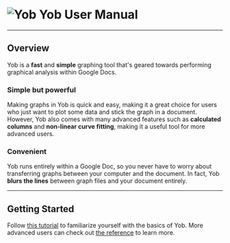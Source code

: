 # ![Yob](https://rawgit.com/jordanhe2/Yob-Hosting/master/img/logo.png) Yob User Manual

---

## Overview
Yob is a **fast** and **simple** graphing tool that's geared towards performing graphical analysis within Google Docs.

### Simple but powerful
Making graphs in Yob is quick and easy, making it a great choice for users who just want to plot some data and stick the graph in a document.  However, Yob also comes with many advanced features such as **calculated columns** and **non-linear curve fitting**, making it a useful tool for more advanced users.

### Convenient
Yob runs entirely within a Google Doc, so you never have to worry about transferring graphs between your computer and the document.  In fact, Yob **blurs the lines** between graph files and your document entirely.

---
## Getting Started
Follow [this tutorial](./tutorials/getting_started.md) to familiarize yourself with the basics of Yob.  More advanced users can check out [the reference](./reference.md) to learn more.
